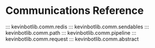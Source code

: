 # Communications Reference

::: kevinbotlib.comm.redis
::: kevinbotlib.comm.sendables
::: kevinbotlib.comm.path
::: kevinbotlib.comm.pipeline
::: kevinbotlib.comm.request
::: kevinbotlib.comm.abstract
